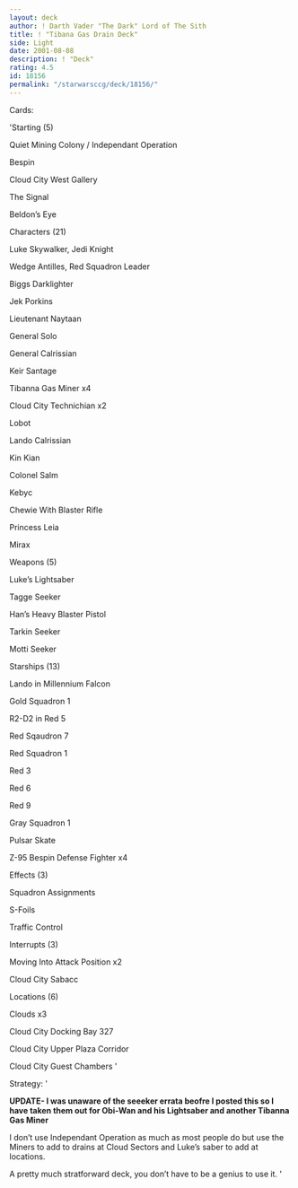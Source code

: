 ```yaml
---
layout: deck
author: ! Darth Vader "The Dark" Lord of The Sith
title: ! "Tibana Gas Drain Deck"
side: Light
date: 2001-08-08
description: ! "Deck"
rating: 4.5
id: 18156
permalink: "/starwarsccg/deck/18156/"
---
```

Cards: 

'Starting (5)

Quiet Mining Colony / Independant Operation

Bespin

Cloud City West Gallery

The Signal

Beldon’s Eye


Characters (21)

Luke Skywalker, Jedi Knight

Wedge Antilles, Red Squadron Leader

Biggs Darklighter

Jek Porkins

Lieutenant Naytaan

General Solo

General Calrissian

Keir Santage

Tibanna Gas Miner x4

Cloud City Technichian x2

Lobot

Lando Calrissian

Kin Kian

Colonel Salm

Kebyc

Chewie With Blaster Rifle

Princess Leia

Mirax


Weapons (5)

Luke’s Lightsaber

Tagge Seeker

Han’s Heavy Blaster Pistol

Tarkin Seeker

Motti Seeker


Starships (13)

Lando in Millennium Falcon

Gold Squadron 1

R2-D2 in Red 5

Red Sqaudron 7

Red Squadron 1

Red 3

Red 6

Red 9

Gray Squadron 1

Pulsar Skate

Z-95 Bespin Defense Fighter x4


Effects (3)

Squadron Assignments

S-Foils

Traffic Control


Interrupts (3)

Moving Into Attack Position x2

Cloud City Sabacc


Locations (6)

Clouds x3

Cloud City Docking Bay 327

Cloud City Upper Plaza Corridor

Cloud City Guest Chambers '

Strategy: '

****UPDATE- I was unaware  of the seeeker errata beofre I posted this so I have taken them out for Obi-Wan and his Lightsaber and another Tibanna Gas Miner****


I don’t use Independant Operation as much as most people do but use the Miners to add to drains at Cloud Sectors and Luke’s saber to add at locations. 


A pretty much stratforward deck, you don’t have to be a genius to use it.   '

